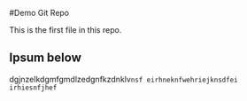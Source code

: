 #Demo Git Repo

This is the first file in this repo.

## Ipsum below

dgjnzelkdgmfgmdlzedgnfkzdnklv`nsf eirhneknfwehriejknsdfei irhiesnfjhef`